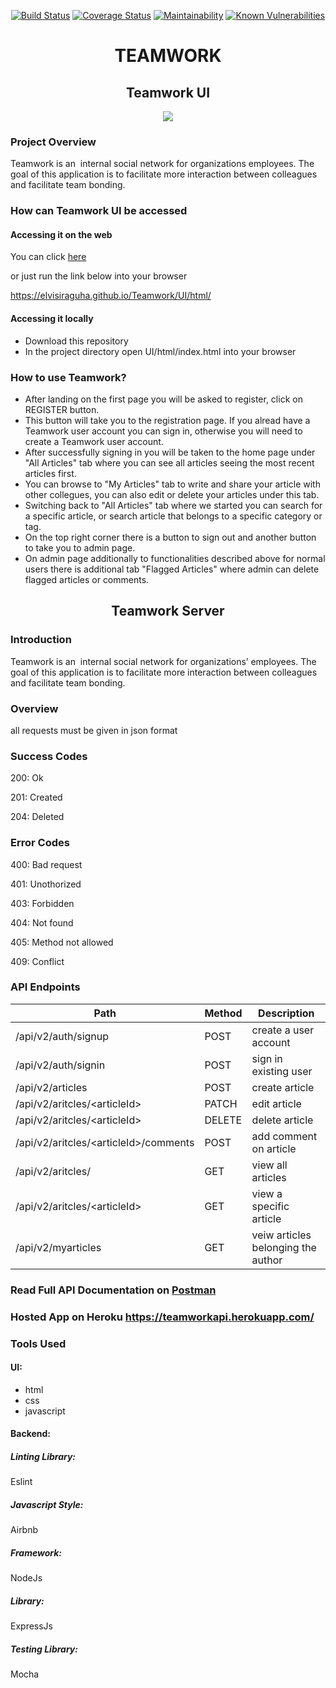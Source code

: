 <div align='center'>

[![Build Status](https://travis-ci.org/elvisiraguha/Teamwork.svg?branch=develop)](https://travis-ci.org/elvisiraguha/Teamwork)
[![Coverage Status](https://coveralls.io/repos/github/elvisiraguha/Teamwork/badge.svg?branch=develop)](https://coveralls.io/github/elvisiraguha/Teamwork?branch=develop)
[![Maintainability](https://api.codeclimate.com/v1/badges/7876705da70013697d24/maintainability)](https://codeclimate.com/github/elvisiraguha/Teamwork/maintainability)
[![Known Vulnerabilities](https://snyk.io//test/github/elvisiraguha/Teamwork/badge.svg?targetFile=package.json)](https://snyk.io//test/github/elvisiraguha/Teamwork?targetFile=package.json)

# TEAMWORK

## Teamwork UI

<img src='./UI/images/description.gif'>

</div>

### Project Overview

Teamwork is an ​ internal social network for organizations employees. The goal of this
application is to facilitate more interaction between colleagues and facilitate team bonding.

### How can Teamwork UI be accessed

#### Accessing it on the web

You can click [here](https://elvisiraguha.github.io/Teamwork/UI/html/)

or just run the link below into your browser

<https://elvisiraguha.github.io/Teamwork/UI/html/>

#### Accessing it locally

- Download this repository
- In the project directory open UI/html/index.html into your browser

### How to use Teamwork?

- After landing on the first page you will be asked to register, click on REGISTER button.
- This button will take you to the registration page. If you alread have a Teamwork user account you can sign in, otherwise you will need to create a Teamwork user account.
- After successfully signing in you will be taken to the home page under "All Articles" tab where you can see all articles seeing the most recent articles first.
- You can browse to "My Articles" tab to write and share your article with other collegues, you can also edit or delete your articles under this tab.
- Switching back to "All Articles" tab where we started you can search for a specific article, or search article that belongs to a specific category or tag.
- On the top right corner there is a button to sign out and another button to take you to admin page.
- On admin page additionally to functionalities described above for normal users there is additional tab "Flagged Articles" where admin can delete flagged articles or comments.

<div align='center'>

## Teamwork Server

</div>

### Introduction

Teamwork is an ​ internal social network for organizations’ employees. The goal of this application is to facilitate more interaction between colleagues and facilitate team bonding.

### Overview

all requests must be given in json format

### Success Codes

200: Ok

201: Created

204: Deleted

### Error Codes

400: Bad request

401: Unothorized

403: Forbidden

404: Not found

405: Method not allowed

409: Conflict

### API Endpoints

| Path                                    | Method | Description             |
| --------------------------------------- | ------ | ----------------------- |
| /api/v2/auth/signup                     | POST   | create a user account   |
| /api/v2/auth/signin                     | POST   | sign in existing user   |
| /api/v2/articles                        | POST   | create article          |
| /api/v2/aritcles/\<articleId\>          | PATCH  | edit article            |
| /api/v2/aritcles/\<articleId\>          | DELETE | delete article          |
| /api/v2/aritcles/\<articleId\>/comments | POST   | add comment on article  |
| /api/v2/aritcles/                       | GET    | view all articles       |
| /api/v2/aritcles/\<articleId\>          | GET    | view a specific article |
| /api/v2/myarticles | GET | veiw articles belonging the author |

### Read Full API Documentation on [Postman](https://documenter.getpostman.com/view/8269028/SVn2Nvfh?version=latest)
### Hosted App on Heroku <https://teamworkapi.herokuapp.com/>
### Tools Used

#### UI:

- html
- css
- javascript

#### Backend:

##### Linting Library:

Eslint

##### Javascript Style:

Airbnb

##### Framework:

NodeJs

##### Library:

ExpressJs

##### Testing Library:

Mocha
